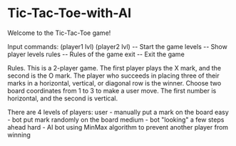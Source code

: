 # Tic-Tac-Toe-with-AI

Welcome to the Tic-Tac-Toe game!

Input commands:
(player1 lvl) (player2 lvl) -- Start the game
levels  -- Show player levels
rules   -- Rules of the game
exit    -- Exit the game

Rules.
This is a 2-player game. The first player plays the X mark, and the second is the O mark.
The player who succeeds in placing three of their marks in a horizontal, vertical, or diagonal row is the winner.
Choose two board coordinates from 1 to 3 to make a user move. The first number is horizontal, and the second is vertical.

There are 4 levels of players:
user    - manually put a mark on the board
easy    - bot put mark randomly on the board
medium  - bot "looking" a few steps ahead
hard    - AI bot using MinMax algorithm to prevent another player from winning